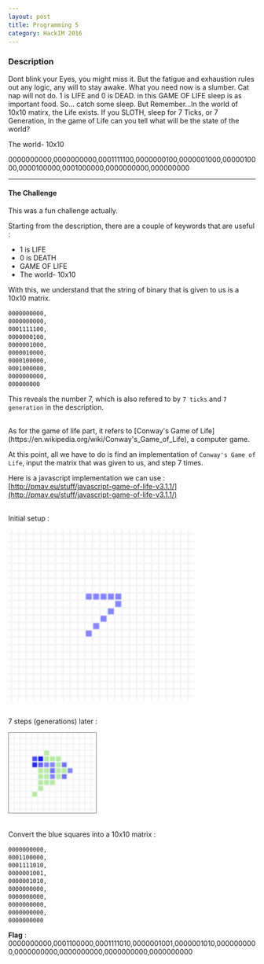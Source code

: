 ```yaml
---
layout: post
title: Programming 5
category: HackIM 2016
---
```


### Description
  Dont blink your Eyes, you might miss it. But the fatigue and exhaustion rules out any logic, any will to stay awake. What you need now is a slumber. Cat nap will not do. 1 is LIFE and 0 is DEAD. in this GAME OF LIFE sleep is as   important food. So... catch some sleep. But Remember...In the world of 10x10 matirx, the Life exists. If you SLOTH, sleep for 7 Ticks, or 7 Generation, In the game of Life can you tell what will be the state of the world?

  The world- 10x10

   0000000000,0000000000,0001111100,0000000100,0000001000,0000010000,0000100000,0001000000,0000000000,000000000

---

#### The Challenge

  This was a fun challenge actually.

  Starting from the description, there are a couple of keywords that are useful :

  - 1 is LIFE
  - 0 is DEATH
  - GAME OF LIFE
  - The world- 10x10

  With this, we understand that the string of binary that is given to us is a 10x10 matrix.

    0000000000,
    0000000000,
    0001111100,
    0000000100,
    0000001000,
    0000010000,
    0000100000,
    0001000000,
    0000000000,
    000000000

  This reveals the number 7, which is also refered to by `7 ticks` and `7 generation` in the description.

  <br>
  As for the game of life part, it refers to [Conway's Game of Life](https://en.wikipedia.org/wiki/Conway's_Game_of_Life), a computer game.

  At this point, all we have to do is find an implementation of `Conway's Game of Life`, input the matrix that was given to us, and step 7 times.

  Here is a javascript implementation we can use : [http://pmav.eu/stuff/javascript-game-of-life-v3.1.1/](http://pmav.eu/stuff/javascript-game-of-life-v3.1.1/)

  <br>
  Initial setup :

  ![start](/static/img/hackim-2016/start.png "start")

  <br>
  7 steps (generations) later :

  ![end](/static/img/hackim-2016/end.png "end")


  <br>
  Convert the blue squares into a 10x10 matrix :

    0000000000,
    0001100000,
    0001111010,
    0000001001,
    0000001010,
    0000000000,
    0000000000,
    0000000000,
    0000000000,
    0000000000

  **Flag** : 0000000000,0001100000,0001111010,0000001001,0000001010,0000000000,0000000000,0000000000,0000000000,0000000000
